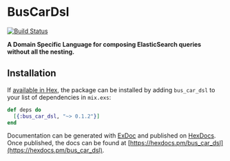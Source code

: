 # BusCarDsl
[![Build Status](https://travis-ci.org/elbow-jason/bus_car_dsl.svg?branch=master)](https://travis-ci.org/elbow-jason/bus_car_dsl)

**A Domain Specific Language for composing ElasticSearch queries without all the nesting.**


## Installation

If [available in Hex](https://hex.pm/docs/publish), the package can be installed
by adding `bus_car_dsl` to your list of dependencies in `mix.exs`:

```elixir
def deps do
  [{:bus_car_dsl, "~> 0.1.2"}]
end
```

Documentation can be generated with [ExDoc](https://github.com/elixir-lang/ex_doc)
and published on [HexDocs](https://hexdocs.pm). Once published, the docs can
be found at [https://hexdocs.pm/bus_car_dsl](https://hexdocs.pm/bus_car_dsl).


